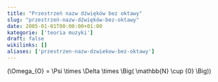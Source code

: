 ```yaml
---
title: "Przestrzeń nazw dźwięków bez oktawy"
slug: "przestrzeń-nazw-dźwięków-bez-oktawy"
date: 2005-01-01T00:00:00+01:00
kategorie: ['teoria muzyki']
draft: false
wikilinks: []
aliases: ['przestrzen-nazw-dzwiekow-bez-oktawy']
---
```

\(\Omega_{O} = \Psi \times \Delta \times \Big( \mathbb{N} \cup \{0\} \Big)\)

